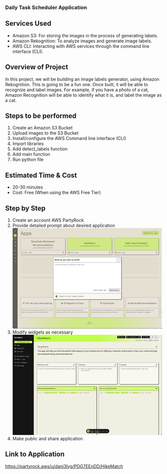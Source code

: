 ### Daily Task Scheduler Application

## Services Used
- Amazon S3: For storing the images in the process of generating labels.
- Amazon Rekognition: To analyze images and generate image labels.
- AWS CLI: Interacting with AWS services through the command line interface (CLI).

## Overview of Project
In this project, we will be building an image labels generator, using Amazon Rekognition. This is going to be a fun one. Once built, it will be able to recognize and label images. For example, if you have a photo of a cat, Amazon Recognition will be able to identify what it is, and label the image as a cat.

## Steps to be performed
1. Create an Amazon S3 Bucket
2. Upload images to the S3 Bucket
3. Install/configure the AWS Command line interface (CLI)
4. Import libraries
5. Add detect_labels function
6. Add main function
7. Run python file

## Estimated Time & Cost
- 20-30 minutes
- Cost: Free (When using the AWS Free Tier)

## Step by Step
1. Create an account AWS PartyRock
2. Provide detailed prompt about desired application
![picture](https://github.com/dani3lng/projects-aws/blob/main/hike-match/images/Screenshot%202024-06-30%20at%2022.47.55.png)
4. Modify widgets as necessary
![picture](https://github.com/dani3lng/projects-aws/blob/main/hike-match/images/Screenshot%202024-06-30%20at%2022.49.28.png)
6. Make public and share application

## Link to Application
https://partyrock.aws/u/dani3lyg/PDG7EEnDD/HikeMatch